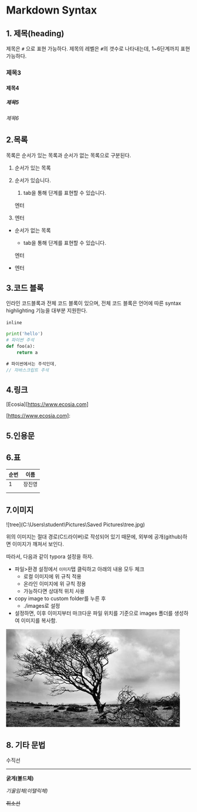 # Markdown Syntax

## 1. 제목(heading)

제목은 `#` 으로 표현 가능하다. 제목의 레벨은 `#`의 갯수로 나타내는데, 1~6단계까지 표현 가능하다.

### 제목3

#### 제목4

##### 제목5

###### 제목6



## 2.목록

목록은 순서가 있는 목록과 순서가 없는 목록으로 구분된다.

1. 순서가 있는 목록

2. 순서가 있습니다.

   1. tab을 통해 단계를 표현할 수 있습니다.

   엔터

3. 엔터

* 순서가 없는 목록

  * tab을 통해 단계를 표현할 수 있습니다.

  엔터

* 엔터

## 3.코드 블록

인라인 코드블록과 전체 코드 블록이 있으며, 전체 코드 블록은 언어에 따른 syntax highlighting 기능을 대부분 지원한다.

`inline`

```python
print('hello')
# 파이썬 주석
def foo(a):
	return a
```

```javascript
# 파이썬에서는 주석인데,
// 자바스크립트 주석
```

## 4.링크

[Ecosia][https://www.ecosia.com]

[https://www.ecosia.com]: 

## 5.인용문



## 6.표

| 순번 | 이름   |
| ---- | ------ |
| 1    | 장진영 |
|      |        |
|      |        |

## 7.이미지

![tree](C:\Users\student\Pictures\Saved Pictures\tree.jpg)

위의 이미지는 절대 경로(C드라이버)로 작성되어 있기 때문에, 외부에 공개(github)하면 이미지가 깨져서 보인다.

따라서, 다음과 같이 typora 설정을 하자.

* 파일>환경 설정에서 `이미지`탭 클릭하고 아래의 내용 모두 체크
  * 로컬 이미지에 위 규칙 적용
  * 온라인 이미지에 위 규칙 정용
  * 가능하다면 상대적 위치 사용
* copy image to custom folder를 누른 후
  * ./images로 설정
* 설정하면, 이후 이미지부터 마크다운 파일 위치를 기준으로 images 폴더를 생성하여 이미지를 복사함.

![tree](images/tree.jpg)

## 8. 기타 문법

수직선

---

**굵게(볼드체)**

*기울임체(이탤릭체)*

~~취소선~~

